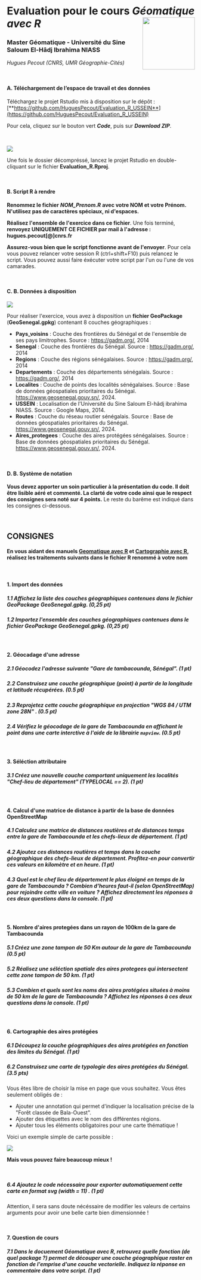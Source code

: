# Evaluation pour le cours *Géomatique avec R* <img src="img/logo.png" align="right" width="140"/>

### Master Géomatique - Université du Sine Saloum El-Hâdj Ibrahima NIASS

*Hugues Pecout (CNRS, UMR Géographie-Cités)*

</br>

#### **A. Téléchargement de l’espace de travail et des données**

Téléchargez le projet Rstudio mis à disposition sur le dépôt : [**https://github.com/HuguesPecout/Evaluation_R_USSEIN**](https://github.com/HuguesPecout/Evaluation_R_USSEIN)

Pour cela, cliquez sur le bouton vert ***Code***, puis  sur ***Download ZIP***.   

</br>

![](img/download.png)

Une fois le dossier décompréssé, lancez le projet Rstudio en double-cliquant sur le fichier **Evaluation_R.Rproj**.

</br>

#### **B. Script R à rendre**

**Renommez le fichier** ***NOM_Prenom.R*** **avec votre NOM et votre Prénom. N'utilisez pas de caractères spéciaux, ni d'espaces.**

**Réalisez l'ensemble de l'exercice dans ce fichier**. Une fois terminé, **renvoyez UNIQUEMENT CE FICHIER par mail à l'adresse :** **hugues.pecout[@]cnrs.fr**

**Assurez-vous bien que le script fonctionne avant de l'envoyer**. Pour cela vous pouvez relancer votre session R (ctrl+shift+F10) puis relancez le script. Vous pouvez aussi faire éxécuter votre script par l'un ou l'une de vos camarades.


</br>

#### **C. B. Données à disposition**


![](img/data.png)


Pour réaliser l'exercice, vous avez à disposition un **fichier GeoPackage** (**GeoSenegal.gpkg**) contenant 8 couches géographiques :

- **Pays_voisins** : Couche des frontières du Sénégal et de l'ensemble de ses pays limitrophes. Source : https://gadm.org/, 2014   
- **Senegal** : Couche des frontières du Sénégal. Source : https://gadm.org/, 2014   
- **Regions** : Couche des régions sénégalaises. Source : https://gadm.org/, 2014   
- **Departements** : Couche des départements sénégalais. Source : https://gadm.org/, 2014   
- **Localites** : Couche de points des localités sénégalaises. Source : Base de données géospatiales prioritaires du Sénégal. https://www.geosenegal.gouv.sn/, 2024. 
- **USSEIN** : Localisation de l'Université du Sine Saloum El-hâdj ibrahima NIASS. Source : Google Maps, 2014. 
- **Routes** : Couche du réseau routier sénégalais. Source : Base de données géospatiales prioritaires du Sénégal. https://www.geosenegal.gouv.sn/, 2024. 
- **Aires_protegees** : Couche des aires protégées sénégalaises. Source : Base de données géospatiales prioritaires du Sénégal. https://www.geosenegal.gouv.sn/, 2024. 

</br>

#### **D. B. Système de notation**

**Vous devez apporter un soin particulier à la présentation du code. Il doit être lisible aéré et commenté. La clarté de votre code ainsi que le respect des consignes sera noté sur 4 points.** Le reste du barême est indiqué dans les consignes ci-dessous. 


</br>


## **CONSIGNES**

#### **En vous aidant des manuels [Geomatique avec R](https://rcarto.github.io/geomatique_avec_r/) et [Cartographie avec R](https://rcarto.github.io/cartographie_avec_r/), réalisez les traitements suivants dans le fichier R renommé à votre nom**

</br>

#### 1. Import  des données

##### 1.1 Affichez la liste des couches géographiques contenues dans le fichier GeoPackage **GeoSenegal.gpkg**. (**0,25 pt**)

##### 1.2 Importez l'ensemble des couches géographiques contenues dans le fichier GeoPackage **GeoSenegal.gpkg**. (**0,25 pt**)


</br>

#### 2. Géocadage d'une adresse

##### 2.1 Géocodez l'adresse suivante "Gare de tambacounda, Sénégal". (**1 pt**)

##### 2.2 Construisez une couche géographique (point) à partir de la longitude et latitude récupérées. (**0.5 pt**)

##### 2.3 Reprojetez cette couche géographique en projection "WGS 84 / UTM zone 28N" . (**0.5 pt**)

##### 2.4 Vérifiez le géocodage de la gare de Tambacounda en affichant le point dans une carte interctive à l'aide de la librairie `mapview`. (**0.5 pt**)

</br>


#### 3. Séléction attributaire 

##### 3.1 Créez une nouvelle couche comportant uniquement les localités "Chef-lieu de département" (TYPELOCAL == 2). (**1 pt**)


</br>


#### 4. Calcul d'une matrice de distance à partir de la base de données OpenStreetMap 

##### 4.1 Calculez une matrice de distances routières et de distances temps entre la gare de Tambacounda et les chefs-lieux de département. (**1 pt**)

##### 4.2 Ajoutez ces distances routières et temps dans la couche géographique des chefs-lieux de département. Profitez-en pour convertir ces valeurs en kilomètre et en heure. (**1 pt**)

##### 4.3 Quel est le chef lieu de département le plus éloigné en temps de la gare de Tambacounda ? Combien d'heures faut-il (selon OpenStreetMap) pour rejoindre cette ville en voiture ? Affichez directement les réponses à ces deux questions dans la console. (**1 pt**)

</br>

#### 5. Nombre d'aires protegées dans un rayon de 100km de la gare de Tambacounda

##### 5.1 Créez une zone tampon de 50 Km autour de la gare de Tambacounda  (**0.5 pt**)

##### 5.2 Réalisez une séléction spatiale des aires protegees qui intersectent cette zone tampon de 50 km. (**1 pt**)

##### 5.3 Combien et quels sont les noms des aires protégées situées à moins de 50 km de la gare de Tambacounda ? Affichez les réponses à ces deux questions dans la console. (**1 pt**)

</br>

#### 6. Cartographie des aires protégées

##### 6.1 Découpez la couche géographiques des aires protégées en fonction des limites du Sénégal. (**1 pt**)

##### 6.2 Construisez une carte de typologie des aires protégées du Sénégal. (**3.5 pts**)

Vous êtes libre de choisir la mise en page que vous souhaitez. Vous êtes seulement obligés de : 

- Ajouter une annotation qui permet d'indiquer la localisation précise de la "Forêt classée de Bala-Ouest". 
- Ajouter des étiquettes avec le nom des différentes régions. 
- Ajouter tous les éléments obligatoires pour une carte thématique !

Voici un exemple simple de carte possible :

![](img/carte_evaluation.png)


**Mais vous pouvez faire beaucoup mieux !**

</br>

##### 6.4 Ajoutez le code nécessaire pour exporter automatiquement cette carte en format svg (width = 11) . (**1 pt**)

Attention, il sera sans doute nécéssaire de modifier les valeurs de certains arguments pour avoir une belle carte  bien dimensionnée !

</br>

#### 7. Question de cours

##### 7.1 Dans le docuement *Géomatique avec R*, retrouvez quelle fonction (de quel package ?) permet de découper une couche géographique raster en fonction de l'emprise d'une couche vectorielle. Indiquez la réponse en commentaire dans votre script. (**1 pt**)


</br>



